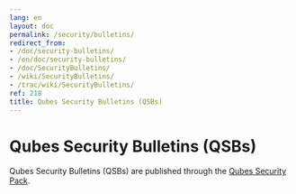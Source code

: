 ```yaml
---
lang: en
layout: doc
permalink: /security/bulletins/
redirect_from:
- /doc/security-bulletins/
- /en/doc/security-bulletins/
- /doc/SecurityBulletins/
- /wiki/SecurityBulletins/
- /trac/wiki/SecurityBulletins/
ref: 218
title: Qubes Security Bulletins (QSBs)
---
```


Qubes Security Bulletins (QSBs)
===============================

Qubes Security Bulletins (QSBs) are published through the [Qubes Security Pack](/security/pack/).
